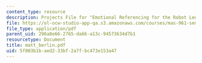 ```yaml
---
content_type: resource
description: Projects File for "Emotional Referencing for the Robot Leonardo"
file: https://ol-ocw-studio-app-qa.s3.amazonaws.com/courses/mas-961-seminar-on-deep-engagement-fall-2004/5f003b1baed233bf2a7fbc473e153a47_matt_berlin.pdf
file_type: application/pdf
parent_uid: 296a8e66-2765-da66-a13c-94573634d7b1
resourcetype: Document
title: matt_berlin.pdf
uid: 5f003b1b-aed2-33bf-2a7f-bc473e153a47
---
```

